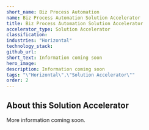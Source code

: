 ```yaml
---
short_name: Biz Process Automation
name: Biz Process Automation Solution Accelerator
title: Biz Process Automation Solution Accelerator
accelerator_type: Solution Accelerator
classification: 
industries: "Horizontal"
technology_stack: 
github_url: 
short_text: Information coming soon
hero_image: 
description: Information coming soon
tags: "\"Horizontal\",\"Solution Accelerator\""
order: 2
---
```

## About this Solution Accelerator

More information coming soon.
